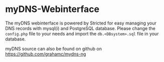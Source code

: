 myDNS-Webinterface
==================

The myDNS webinterface is powered by Stricted for easy managing your DNS records with mysql(i) and PostgreSQL database.
Please change the ``config.php`` file to your needs and import the ``db.<DBsystem>.sql`` file in your database.

myDNS source can also be found on github on https://github.com/grahamc/mydns-ng